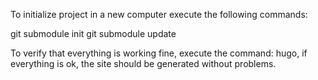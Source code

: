 To initialize project in a new computer execute the following commands:

git submodule init
git submodule update

To verify that everything is working fine, execute the command: hugo, if everything is ok, the site should be generated without problems.
